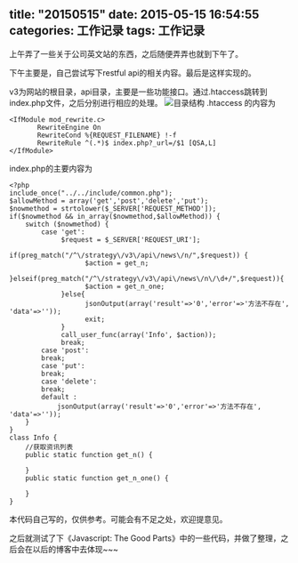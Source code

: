 title: "20150515"
date: 2015-05-15 16:54:55
categories: 工作记录
tags: 工作记录
---
上午弄了一些关于公司英文站的东西，之后随便弄弄也就到下午了。

下午主要是，自己尝试写下restful api的相关内容。最后是这样实现的。

v3为网站的根目录，api目录，主要是一些功能接口。通过.htaccess跳转到index.php文件，之后分别进行相应的处理。
![目录结构](/images/1.png)
.htaccess 的内容为
```
<IfModule mod_rewrite.c>
       RewriteEngine On
       RewriteCond %{REQUEST_FILENAME} !-f
       RewriteRule ^(.*)$ index.php?_url=/$1 [QSA,L]
</IfModule>
```
index.php的主要内容为
```
<?php
include_once("../../include/common.php");
$allowMethod = array('get','post','delete','put');
$nowmethod = strtolower($_SERVER['REQUEST_METHOD']);
if($nowmethod && in_array($nowmethod,$allowMethod)) {
	switch ($nowmethod) {
		case 'get':
			 $request = $_SERVER['REQUEST_URI'];
			 if(preg_match("/^\/strategy\/v3\/api\/news\/n/",$request)) {
			       $action = get_n;			       
			 }elseif(preg_match("/^\/strategy\/v3\/api\/news\/n\/\d+/",$request)){
			 	   $action = get_n_one;			       
			 }else{
			 	   jsonOutput(array('result'=>'0','error'=>'方法不存在', 'data'=>''));
			 	   exit;
			 }	
			 call_user_func(array('Info', $action));
		     break; 
		case 'post':
		break; 
		case 'put':
		break; 
		case 'delete':
		break; 
		default :
			jsonOutput(array('result'=>'0','error'=>'方法不存在', 'data'=>''));
	}
}
class Info {
	//获取资讯列表
	public static function get_n() {
		
	}
	public static function get_n_one() {
		
	}
}
```
本代码自己写的，仅供参考。可能会有不足之处，欢迎提意见。

之后就测试了下《Javascript: The Good Parts》中的一些代码，并做了整理，之后会在以后的博客中去体现~~~

